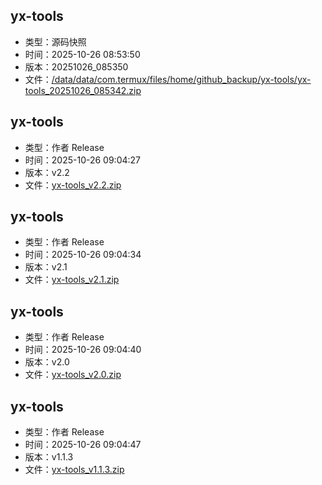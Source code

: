 ## yx-tools
- 类型：源码快照
- 时间：2025-10-26 08:53:50
- 版本：20251026_085350
- 文件：[/data/data/com.termux/files/home/github_backup/yx-tools/yx-tools_20251026_085342.zip](https://github.com/zchhh17/full_backup/releases/download/20251026_085350/yx-tools_20251026_085342.zip)

## yx-tools
- 类型：作者 Release
- 时间：2025-10-26 09:04:27
- 版本：v2.2
- 文件：[yx-tools_v2.2.zip](https://github.com/zchhh17/full_backup/releases/download/v2.2/yx-tools_v2.2.zip)

## yx-tools
- 类型：作者 Release
- 时间：2025-10-26 09:04:34
- 版本：v2.1
- 文件：[yx-tools_v2.1.zip](https://github.com/zchhh17/full_backup/releases/download/v2.1/yx-tools_v2.1.zip)

## yx-tools
- 类型：作者 Release
- 时间：2025-10-26 09:04:40
- 版本：v2.0
- 文件：[yx-tools_v2.0.zip](https://github.com/zchhh17/full_backup/releases/download/v2.0/yx-tools_v2.0.zip)

## yx-tools
- 类型：作者 Release
- 时间：2025-10-26 09:04:47
- 版本：v1.1.3
- 文件：[yx-tools_v1.1.3.zip](https://github.com/zchhh17/full_backup/releases/download/v1.1.3/yx-tools_v1.1.3.zip)

